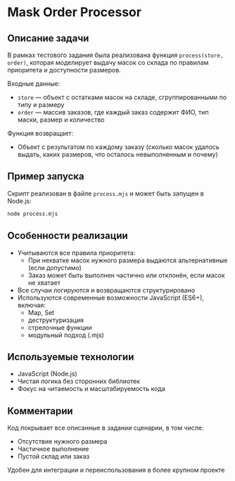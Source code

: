 # Mask Order Processor

## Описание задачи

В рамках тестового задания была реализована функция `process(store, order)`, которая моделирует выдачу масок со склада по правилам приоритета и доступности размеров.

Входные данные:
- `store` — объект с остатками масок на складе, сгруппированными по типу и размеру
- `order` — массив заказов, где каждый заказ содержит ФИО, тип маски, размер и количество

Функция возвращает:
- Объект с результатом по каждому заказу (сколько масок удалось выдать, каких размеров, что осталось невыполненным и почему)

## Пример запуска

Скрипт реализован в файле `process.mjs` и может быть запущен в Node.js:

```bash
node process.mjs
```

## Особенности реализации
- Учитываются все правила приоритета:
  - При нехватке масок нужного размера выдаются альтернативные (если допустимо)
  - Заказ может быть выполнен частично или отклонён, если масок не хватает
- Все случаи логируются и возвращаются структурировано
- Используются современные возможности JavaScript (ES6+), включая:
  - Map, Set
  - деструктуризация
  - стрелочные функции
  - модульный подход (.mjs)

## Используемые технологии
- JavaScript (Node.js)
- Чистая логика без сторонних библиотек
- Фокус на читаемость и масштабируемость кода

## Комментарии
Код покрывает все описанные в задании сценарии, в том числе:
- Отсутствие нужного размера
- Частичное выполнение
- Пустой склад или заказ

Удобен для интеграции и переиспользования в более крупном проекте
